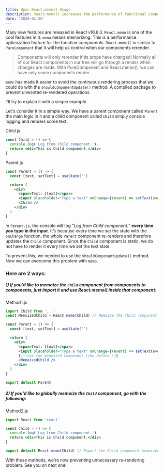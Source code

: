 ```yaml
---
title: Upon React.memo() Usage
description: React.memo() increases the performance of functional components by preventing useless renderings. But such performance tweaks must be applied wisely.
date: '2020-01-20'
---
```


Many new features are released in React v16.6.0. `React.memo` is one of the cool features in it. `memo` means memorizing. This is a performance optimization feature for the function components. `React.memo()` is similar to `PureComponent` that it will help us control when our components rerender.

> Components will only rerender if its props have changed! Normally all of our React components in our tree will go through a render when changes are made. With PureComponent and React.memo(), we can have only some components render.

`memo` has made it easier to avoid the continuous rendering process that we could do with the `shouldComponentUpdate()` method. A compiled package to prevent unwanted re-rendered operations.

I'll try to explain it with a simple example.

Let's consider it in a simple way. We have a parent component called `Parent` the main logic in it and a child component called `Child` simply console logging and renders some text.

<div class="filename">Child.js</div>

```jsx
const Child = () => {
  console.log('Log from Child component.')
  return <div>This is Child component.</div>
}
```

<div class="filename">Parent.js</div>

```jsx
const Parent = () => {
  const [text, setText] = useState('')

  return (
    <div>
      <span>Text: {text}</span>
      <input placeholder="Type a text" onChange={(event) => setText(event.target.value)} />
      <Child />
    </div>
  )
}
```

In `Parent.js`, the console will log "_Log from Child component._" **every time you type in the input**. It's because every time we set the state with the `onChange` function, the whole `Parent` component re-renders and therefore updates the `Child` component. Since the `Child` component is static, we do not have to render it every time we set the text state.

To prevent this, we needed to use the `shouldComponentUpdate()` method. Now we can overcome this problem with `memo`.

### Here are 2 ways:

##### 1) If you'd like to memoize the `Child` component from components to components, just import it and use React.memo() inside _that_ component:

<div class="filename">Method1.js</div>

```jsx
import Child from '...'
const MemoizedChild = React.memo(Child) // Memoize the Child component

const Parent = () => {
  const [text, setText] = useState('')

  return (
    <div>
      <span>Text: {text}</span>
      <input placeholder="Type a text" onChange={(event) => setText(event.target.value)} />
      {/* Use the memoized component like before */}
      <MemoizedChild />
    </div>
  )
}

export default Parent
```

##### 2) If you'd like to globally memoize the `Child` component, go with the following:

<div class="filename">Method2.js</div>

```jsx
import React from 'react'

const Child = () => {
  console.log('Log from Child component.')
  return <div>This is Child component.</div>
}

export default React.memo(Child) // Export the Child component memoized default/globally
```

With these methods, we're now preventing unnecessary re-rendering problem. See you on next one!
